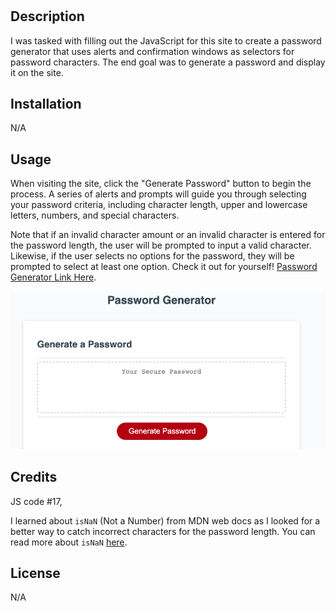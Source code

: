 # <PPassword Generator JavaScript Fix>

## Description

I was tasked with filling out the JavaScript for this site to create a password generator that uses alerts and confirmation windows as selectors for password characters. The end goal was to generate a password and display it on the site.

## Installation

N/A

## Usage

When visiting the site, click the "Generate Password" button to begin the process. A series of alerts and prompts will guide you through selecting your password criteria, including character length, upper and lowercase letters, numbers, and special characters.

Note that if an invalid character amount or an invalid character is entered for the password length, the user will be prompted to input a valid character. Likewise, if the user selects no options for the password, they will be prompted to select at least one option. Check it out for yourself! [Password Generator Link Here](https://philippwinston.github.io/Password-Generator/).

![alt text](./Assets/images/Password-Gen-Home.png)

## Credits

JS code #17,

I learned about `isNaN` (Not a Number) from MDN web docs as I looked for a better way to catch incorrect characters for the password length. You can read more about `isNaN` [here](https://developer.mozilla.org/en-US/docs/Web/JavaScript/Reference/Global_Objects/isNaN).


## License

N/A
